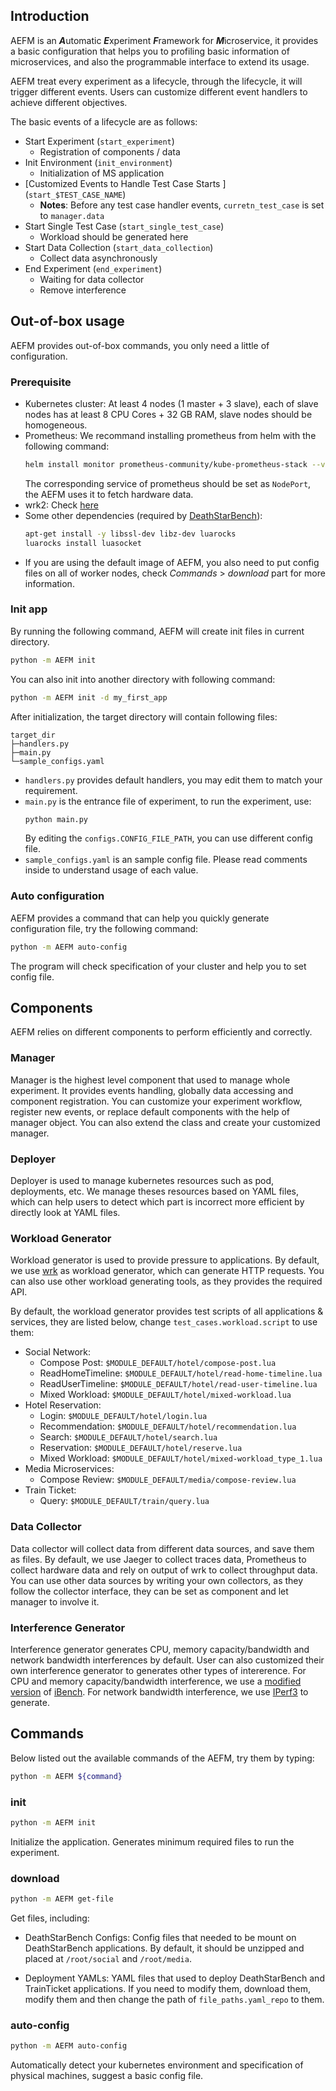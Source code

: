 ## Introduction
AEFM is an ***A***utomatic ***E***xperiment ***F***ramework for ***M***icroservice, it provides a basic configuration that helps you to profiling basic information of microservices, and also the programmable interface to extend its usage.

AEFM treat every experiment as a lifecycle, through the lifecycle, it will trigger different events. Users can customize different event handlers to achieve different objectives.

The basic events of a lifecycle are as follows:
* Start Experiment (`start_experiment`)
  * Registration of components / data
* Init Environment (`init_environment`)
  * Initialization of MS application
* \[Customized Events to Handle Test Case Starts \] (`start_$TEST_CASE_NAME`)
  * **Notes**: Before any test case handler events, `curretn_test_case` is set to `manager.data`
* Start Single Test Case (`start_single_test_case`)
  * Workload should be generated here
* Start Data Collection (`start_data_collection`)
  * Collect data asynchronously
* End Experiment (`end_experiment`)
  * Waiting for data collector
  * Remove interference

## Out-of-box usage
AEFM provides out-of-box commands, you only need a little of configuration.

### Prerequisite
* Kubernetes cluster: At least 4 nodes (1 master + 3 slave), each of slave nodes has at least 8 CPU Cores + 32 GB RAM, slave nodes should be homogeneous.
* Prometheus: We recommand installing prometheus from helm with the following command:
  ```bash
  helm install monitor prometheus-community/kube-prometheus-stack --version 39.11.0 -n monitor
  ```
  The corresponding service of prometheus should be set as `NodePort`, the AEFM uses it to fetch hardware data.
* wrk2: Check [here](https://github.com/giltene/wrk2)
* Some other dependencies (required by [DeathStarBench](https://github.com/delimitrou/DeathStarBench/blob/master/socialNetwork/README.md)):
  ```bash
  apt-get install -y libssl-dev libz-dev luarocks
  luarocks install luasocket
  ```
* If you are using the default image of AEFM, you also need to put config files on all of worker nodes, check *Commands* > *download* part for more information.

### Init app
By running the following command, AEFM will create init files in current directory.
```bash
python -m AEFM init
```

You can also init into another directory with following command:
```bash
python -m AEFM init -d my_first_app
```

After initialization, the target directory will contain following files:
```
target_dir
├─handlers.py
├─main.py
└─sample_configs.yaml
```
* `handlers.py` provides default handlers, you may edit them to match your requirement.
* `main.py` is the entrance file of experiment, to run the experiment, use:
  ```bash
  python main.py
  ```
  By editing the `configs.CONFIG_FILE_PATH`, you can use different config file.
* `sample_configs.yaml` is an sample config file. Please read comments inside to understand usage of each value.

### Auto configuration

AEFM provides a command that can help you quickly generate configuration file, try the following command:
```bash
python -m AEFM auto-config
```

The program will check specification of your cluster and help you to set config file.

## Components
AEFM relies on different components to perform efficiently and correctly.

### Manager
Manager is the highest level component that used to manage whole experiment. It provides events handling, globally data accessing and component registration. You can customize your experiment workflow, register new events, or replace default components with the help of manager object. You can also extend the class and create your customized manager.

### Deployer
Deployer is used to manage kubernetes resources such as pod, deployments, etc. We manage theses resources based on YAML files, which can help users to detect which part is incorrect more efficient by directly look at YAML files.

### Workload Generator
Workload generator is used to provide pressure to applications. By default, we use [wrk](https://github.com/giltene/wrk2) as workload generator, which can generate HTTP requests. You can also use other workload generating tools, as they provides the required API.

By default, the workload generator provides test scripts of all applications & services, they are listed below, change `test_cases.workload.script` to use them:
* Social Network:
  * Compose Post: `$MODULE_DEFAULT/hotel/compose-post.lua`
  * ReadHomeTimeline: `$MODULE_DEFAULT/hotel/read-home-timeline.lua`
  * ReadUserTimeline: `$MODULE_DEFAULT/hotel/read-user-timeline.lua`
  * Mixed Workload: `$MODULE_DEFAULT/hotel/mixed-workload.lua`
* Hotel Reservation:
  * Login: `$MODULE_DEFAULT/hotel/login.lua`
  * Recommendation: `$MODULE_DEFAULT/hotel/recommendation.lua`
  * Search: `$MODULE_DEFAULT/hotel/search.lua`
  * Reservation: `$MODULE_DEFAULT/hotel/reserve.lua`
  * Mixed Workload: `$MODULE_DEFAULT/hotel/mixed-workload_type_1.lua`
* Media Microservices:
  * Compose Review: `$MODULE_DEFAULT/media/compose-review.lua`
* Train Ticket:
  * Query: `$MODULE_DEFAULT/train/query.lua`

### Data Collector
Data collector will collect data from different data sources, and save them as files. By default, we use Jaeger to collect traces data, Prometheus to collect hardware data and rely on output of wrk to collect throughput data. You can use other data sources by writing your own collectors, as they follow the collector interface, they can be set as component and let manager to involve it.

### Interference Generator
Interference generator generates CPU, memory capacity/bandwidth and network bandwidth interferences by default. User can also customized their own interference generator to generates other types of intererence. For CPU and memory capacity/bandwidth interference, we use a [modified version](https://github.com/Nick-LCY/iBench) of [iBench](https://github.com/stanford-mast/iBench). For network bandwidth interference, we use [IPerf3](https://hub.docker.com/r/networkstatic/iperf3) to generate.

## Commands
Below listed out the available commands of the AEFM, try them by typing:
```bash
python -m AEFM ${command}
```
### init
```bash
python -m AEFM init
```
Initialize the application. Generates minimum required files to run the experiment.

### download
```bash
python -m AEFM get-file
```
Get files, including:
* DeathStarBench Configs: Config files that needed to be mount on DeathStarBench applications. By default, it should be unzipped and placed at `/root/social` and `/root/media`.

* Deployment YAMLs: YAML files that used to deploy DeathStarBench and TrainTicket applications. If you need to modify them, download them, modify them and then change the path of `file_paths.yaml_repo` to them.

### auto-config
```bash
python -m AEFM auto-config
```
Automatically detect your kubernetes environment and specification of physical machines, suggest a basic config file.